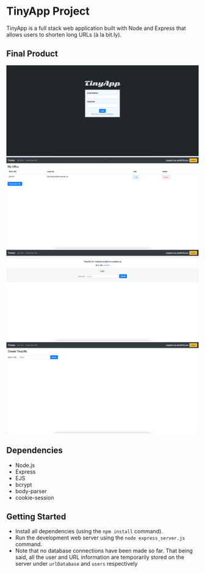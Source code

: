 # TinyApp Project

TinyApp is a full stack web application built with Node and Express that allows users to shorten long URLs (à la bit.ly).

## Final Product

!["Homepage"](https://github.com/raficelkouche/tinyapp/blob/master/docs/home.png)
!["Display all the shortened URLs for a user"](https://github.com/raficelkouche/tinyapp/blob/master/docs/urls.png)
!["Display a single URL"](https://github.com/raficelkouche/tinyapp/blob/master/docs/specific%20URL.png)
!["Create a new shortened URL"](https://github.com/raficelkouche/tinyapp/blob/master/docs/create%20URL.png)


## Dependencies

- Node.js
- Express
- EJS
- bcrypt
- body-parser
- cookie-session

## Getting Started

- Install all dependencies (using the `npm install` command).
- Run the development web server using the `node express_server.js` command.
- Note that no database connections have been made so far. That being said, all the user and URL information are temporarily stored on the server under `urlDatabase` and `users` respectively